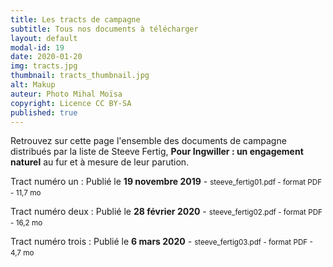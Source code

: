 ```yaml
---
title: Les tracts de campagne
subtitle: Tous nos documents à télécharger
layout: default
modal-id: 19 
date: 2020-01-20
img: tracts.jpg
thumbnail: tracts_thumbnail.jpg
alt: Makup
auteur: Photo Mihal Moïsa
copyright: Licence CC BY-SA
published: true
---
```


<div class="col-lg-12 bg-light-gray" id="dni" >Retrouvez sur cette page l'ensemble des documents de campagne distribués par la liste de Steeve Fertig, <b>Pour Ingwiller : un engagement naturel</b> au fur et à mesure de leur parution.</div>

Tract numéro un
: Publié le **19 novembre 2019** - <small class="text-muted">steeve_fertig01.pdf - format PDF - 11,7 mo</small> &nbsp; <a href="docs/steeve_fertig01.pdf" download><i class="fas fa-download fa-lg"></i></a>

Tract numéro deux
: Publié le **28 février 2020** - <small class="text-muted">steeve_fertig02.pdf - format PDF - 16,2 mo</small> &nbsp; <a href="docs/steeve_fertig02.pdf" download><i class="fas fa-download fa-lg"></i></a>

Tract numéro trois
: Publié le **6 mars 2020** - <small class="text-muted">steeve_fertig03.pdf - format PDF - 4,7 mo</small> &nbsp; <a href="docs/steeve_fertig03.pdf" download><i class="fas fa-download fa-lg"></i></a>

<!-- 
Profession de foi
: Publié le 19 novembre 2019 - <small class="text-muted">steeve_fertig01.pdf - format PDF - 11,7 mo</small> &nbsp; <a href="docs/steeve_fertig01.pdf" download><i class="fas fa-download fa-lg"></i></a>
 -->
